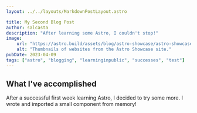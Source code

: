 ```yaml
---
layout: ../../layouts/MarkdownPostLayout.astro

title: My Second Blog Post
author: salcasta
description: "After learning some Astro, I couldn't stop!"
image: 
    url: "https://astro.build/assets/blog/astro-showcase/astro-showcase-screenshot.jpg"
    alt: "Thumbnails of websites from the Astro Showcase site."
pubDate: 2023-04-09
tags: ["astro", "blogging", "learninginpublic", "successes", "test"]
---
```


## What I've accomplished

After a successful first week learning Astro, I decided to try some more. I wrote and imported a small component from memory!